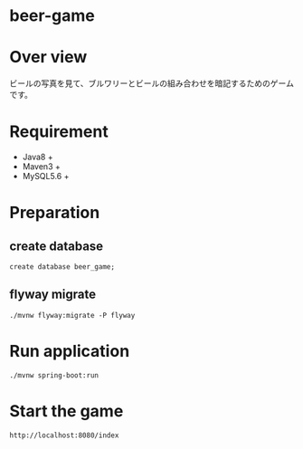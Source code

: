 # beer-game

# Over view
ビールの写真を見て、ブルワリーとビールの組み合わせを暗記するためのゲームです。

# Requirement
- Java8 +
- Maven3 +
- MySQL5.6 +

# Preparation
## create database
```
create database beer_game;
```

## flyway migrate
```
./mvnw flyway:migrate -P flyway
```

# Run application
```
./mvnw spring-boot:run
```

# Start the game
```
http://localhost:8080/index
```